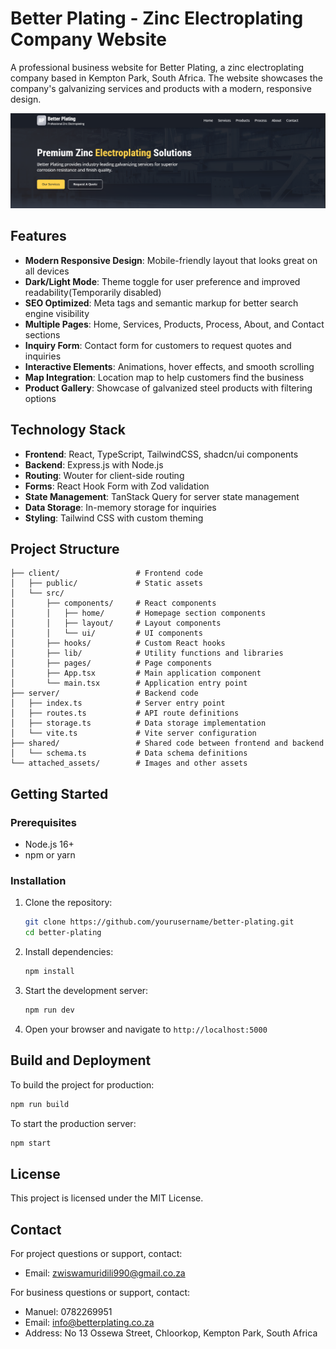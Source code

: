 # Better Plating - Zinc Electroplating Company Website

A professional business website for Better Plating, a zinc electroplating company based in Kempton Park, South Africa. The website showcases the company's galvanizing services and products with a modern, responsive design.

![Better Plating Website](./attached_assets/webpage.PNG)

## Features

- **Modern Responsive Design**: Mobile-friendly layout that looks great on all devices
- **Dark/Light Mode**: Theme toggle for user preference and improved readability(Temporarily disabled)
- **SEO Optimized**: Meta tags and semantic markup for better search engine visibility
- **Multiple Pages**: Home, Services, Products, Process, About, and Contact sections
- **Inquiry Form**: Contact form for customers to request quotes and inquiries
- **Interactive Elements**: Animations, hover effects, and smooth scrolling
- **Map Integration**: Location map to help customers find the business
- **Product Gallery**: Showcase of galvanized steel products with filtering options

## Technology Stack

- **Frontend**: React, TypeScript, TailwindCSS, shadcn/ui components
- **Backend**: Express.js with Node.js
- **Routing**: Wouter for client-side routing
- **Forms**: React Hook Form with Zod validation
- **State Management**: TanStack Query for server state management
- **Data Storage**: In-memory storage for inquiries
- **Styling**: Tailwind CSS with custom theming

## Project Structure

```
├── client/                 # Frontend code
│   ├── public/             # Static assets
│   └── src/
│       ├── components/     # React components
│       │   ├── home/       # Homepage section components
│       │   ├── layout/     # Layout components
│       │   └── ui/         # UI components
│       ├── hooks/          # Custom React hooks
│       ├── lib/            # Utility functions and libraries
│       ├── pages/          # Page components
│       ├── App.tsx         # Main application component
│       └── main.tsx        # Application entry point
├── server/                 # Backend code
│   ├── index.ts            # Server entry point
│   ├── routes.ts           # API route definitions
│   ├── storage.ts          # Data storage implementation
│   └── vite.ts             # Vite server configuration
├── shared/                 # Shared code between frontend and backend
│   └── schema.ts           # Data schema definitions
└── attached_assets/        # Images and other assets
```

## Getting Started

### Prerequisites

- Node.js 16+
- npm or yarn

### Installation

1. Clone the repository:
   ```bash
   git clone https://github.com/yourusername/better-plating.git
   cd better-plating
   ```

2. Install dependencies:
   ```bash
   npm install
   ```

3. Start the development server:
   ```bash
   npm run dev
   ```

4. Open your browser and navigate to `http://localhost:5000`

## Build and Deployment

To build the project for production:

```bash
npm run build
```

To start the production server:

```bash
npm start
```

## License

This project is licensed under the MIT License.

## Contact

For project questions or support, contact:
- Email: zwiswamuridili990@gmail.co.za

For business questions or support, contact:
- Manuel: 0782269951
- Email: info@betterplating.co.za
- Address: No 13 Ossewa Street, Chloorkop, Kempton Park, South Africa
